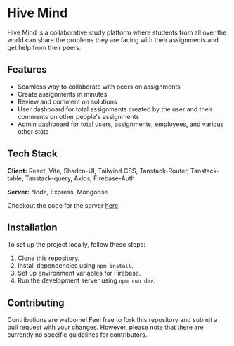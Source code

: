 # Hive Mind

Hive Mind is a collaborative study platform where students from all over the world can share the problems they are facing with their assignments and get help from their peers.

## Features
- Seamless way to collaborate with peers on assignments
- Create assignments in minutes
- Review and comment on solutions
- User dashboard for total assignments created by the user and their comments on other people's assignments
- Admin dashboard for total users, assignments, employees, and various other stats

## Tech Stack

**Client:** React, Vite, Shadcn-UI, Tailwind CSS, Tanstack-Router, Tanstack-table, Tanstack-query, Axios, Firebase-Auth

**Server:** Node, Express, Mongoose 

Checkout the code for the server [here](https://github.com/frustrated018/Hive-Mind-Server).

## Installation
To set up the project locally, follow these steps:
1. Clone this repository.
2. Install dependencies using `npm install`.
3. Set up environment variables for Firebase.
4. Run the development server using `npm run dev`.


## Contributing
Contributions are welcome! Feel free to fork this repository and submit a pull request with your changes. However, please note that there are currently no specific guidelines for contributors.
